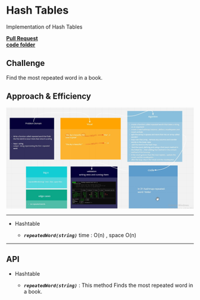 # Hash Tables

Implementation of Hash Tables

[**Pull Request**](https://github.com/hibasalem/data-structures-and-algorithms/pull/50)  
[**code folder**]()

## Challenge

Find the most repeated word in a book.

## Approach & Efficiency

![hashtables](cc31.jpg)

---

- Hashtable

  - **_`repeatedWord(string)`_** time : O(n) , space O(n)

---

## API

- Hashtable

  - **_`repeatedWord(string)`_** : This method Finds the most repeated word in a book.
